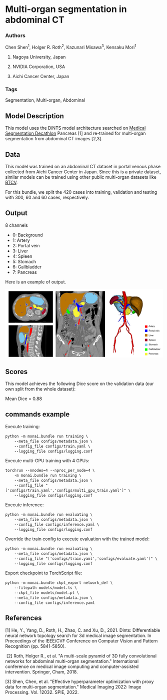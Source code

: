 # Multi-organ segmentation in abdominal CT

### **Authors**

Chen Shen<sup>1</sup>, Holger R. Roth<sup>2</sup>, Kazunari Misawa<sup>3</sup>, Kensaku Mori<sup>1</sup>

1. Nagoya University, Japan

2. NVIDIA Corporation, USA

3. Aichi Cancer Center, Japan

### **Tags**

Segmentation, Multi-organ, Abdominal

## **Model Description**

This model uses the DiNTS model architecture searched on [Medical Segmentation Decathlon](http://medicaldecathlon.com/) Pancreas [1] and re-trained for multi-organ segmentation from abdominal CT images [2,3].

## **Data**

This model was trained on an abdominal CT dataset in portal venous phase collected from Aichi Cancer Center in Japan. Since this is a private dataset, similar models can be trained using other public multi-organ datasets like [BTCV](https://www.synapse.org/#!Synapse:syn3193805/wiki/89480).

For this bundle, we split the 420 cases into training, validation and testing with 300, 60 and 60 cases, respectively.

## **Output**
8 channels

- 0: Background
- 1: Artery
- 2: Portal vein
- 3: Liver
- 4: Spleen
- 5: Stomach
- 6: Gallbladder
- 7: Pancreas

Here is an example of output.
 
![alt用テキスト](output_example.png)

## **Scores**

This model achieves the following Dice score on the validation data (our own split from the whole dataset):

Mean Dice = 0.88

## **commands example**

Execute training:

```
python -m monai.bundle run training \
    --meta_file configs/metadata.json \
    --config_file configs/train.yaml \
    --logging_file configs/logging.conf
```

Execute multi-GPU training with 4 GPUs:

```
torchrun --nnodes=4 --nproc_per_node=4 \
    -m monai.bundle run training \
    --meta_file configs/metadata.json \
    --config_file "['configs/train.yaml','configs/multi_gpu_train.yaml']" \
    --logging_file configs/logging.conf
```

Execute inference:

```
python -m monai.bundle run evaluating \
    --meta_file configs/metadata.json \
    --config_file configs/inference.yaml \
    --logging_file configs/logging.conf
```

Override the train config to execute evaluation with the trained model:

```
python -m monai.bundle run evaluating \
    --meta_file configs/metadata.json \
    --config_file "['configs/train.yaml','configs/evaluate.yaml']" \
    --logging_file configs/logging.conf
```

Export checkpoint to TorchScript file:

```
python -m monai.bundle ckpt_export network_def \
    --filepath models/model.ts \
    --ckpt_file models/model.pt \
    --meta_file configs/metadata.json \
    --config_file configs/inference.yaml
```



## **References**

[1] He, Y., Yang, D., Roth, H., Zhao, C. and Xu, D., 2021. Dints: Differentiable neural network topology search for 3d medical image segmentation. In Proceedings of the IEEE/CVF Conference on Computer Vision and Pattern Recognition (pp. 5841-5850).

​
[2] Roth, Holger R., et al. "A multi-scale pyramid of 3D fully convolutional networks for abdominal multi-organ segmentation." International conference on medical image computing and computer-assisted intervention. Springer, Cham, 2018.
​

[3] Shen, Chen, et al. "Effective hyperparameter optimization with proxy data for multi-organ segmentation." Medical Imaging 2022: Image Processing. Vol. 12032. SPIE, 2022.

